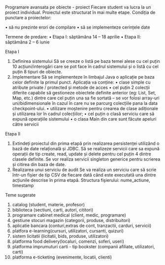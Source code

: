 Programare avansata pe obiecte - proiect 
Fiecare student va lucra la un proiect individual. Proiectul este structurat în mai multe etape. 
Condiția de punctare a proiectelor: 

• să nu prezinte erori de compilare 
• să se implementeze cerințele date 

Termene de predare: 
• Etapa I: săptămâna 14 – 18 aprilie
• Etapa II: săptămâna 2 – 6 iunie

Etapa I 
1) Definirea sistemului 
Să se creeze o listă pe baza temei alese cu cel puțin 10 acțiuni/interogări care se pot face în cadrul 
sistemului și o listă cu cel puțin 8 tipuri de obiecte. 
2) Implementare 
Să se implementeze în limbajul Java o aplicație pe baza celor definite la primul punct. 
Aplicația va conține: 
• clase simple cu atribute private / protected și metode de acces 
• cel puțin 2 colecții diferite capabile să gestioneze obiectele definite anterior (eg: List, Set, Map, 
etc.) dintre care cel puțin una sa fie sortată – se vor folosi array-uri uni/bidimensionale în cazul în care 
nu se parcurg colecțiile pana la data checkpoint-ului. 
• utilizare moștenire pentru crearea de clase adiționale și utilizarea lor în cadrul colecțiilor; 
• cel puțin o clasă serviciu care să expună operațiile sistemului 
• o clasa Main din care sunt făcute apeluri către servicii

Etapa II 
1) Extindeți proiectul din prima etapă prin realizarea persistenței utilizând o bază de date relațională
și JDBC. 
Să se realizeze servicii care sa expună operații de tip create, read, update și delete pentru cel puțin 4 
dintre clasele definite. Se vor realiza servicii singleton generice pentru scrierea și citirea din baza de 
date.
2) Realizarea unui serviciu de audit 
Se va realiza un serviciu care să scrie într-un fișier de tip CSV de fiecare dată când este executată una 
dintre acțiunile descrise în prima etapă. Structura fișierului: nume_actiune, timestamp


Teme sugerate 

1) catalog (student, materie, profesor) 
2) biblioteca (sectiuni, carti, autori, cititori) 
3) programare cabinet medical (client, medic, programare) 
4) gestiune stocuri magazin (categorii, produse, distribuitori) 
5) aplicatie bancara (conturi,extras de cont, tranzactii, carduri, servicii) 
6) platfora e-learning(cursuri, utilizatori, cursanti, quizuri) 
7) sistem licitatii (licitatii, bids, produse, utilizatori) 
8) platforma food delivery(localuri, comenzi, soferi, useri) 
9) platforma imprumuturi carti - tip bookster (companii afiliate, utilizatori, carti) 
10) platforma e-ticketing (evenimente, locatii, clienti)

